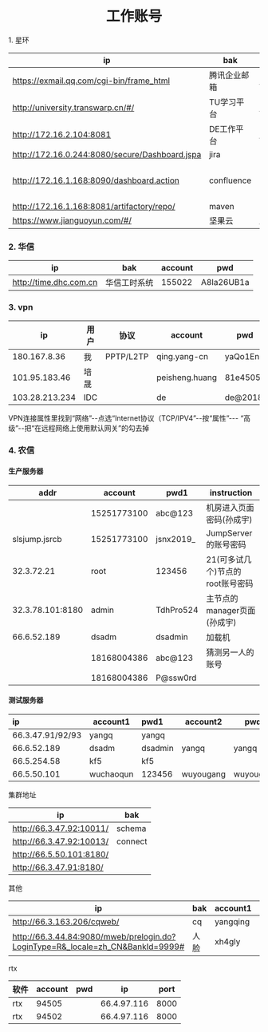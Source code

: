 <center><h1>工作账号</h1></center

### 1. 星环

| ip                                             | bak          | account                | pwd        |
| ---------------------------------------------- | ------------ | ---------------------- | ---------- |
| https://exmail.qq.com/cgi-bin/frame_html       | 腾讯企业邮箱 | qing.yang@transwarp.cn | Yq2018..   |
| http://university.transwarp.cn/#/              | TU学习平台   | qing.yang@transwarp.cn | 123456     |
| http://172.16.2.104:8081                       | DE工作平台   | qing.yang@transwarp.cn | qwe12356   |
| http://172.16.0.244:8080/secure/Dashboard.jspa | jira         | qing.yang-cn           | 123456     |
|                                                |              | peisheng.huang         | abcdef     |
| http://172.16.1.168:8090/dashboard.action      | confluence   | qing.yang-cn           | 123456     |
|                                                |              | peisheng.huang         | abcdef     |
| http://172.16.1.168:8081/artifactory/repo/     | maven        |                        |            |
| https://www.jianguoyun.com/#/                  | 坚果云       | qing.yang@transwarp.cn | Yq2020.qwe |

### 2. 华信

| ip                     | bak          | account | pwd        |
| ---------------------- | ------------ | ------- | ---------- |
| http://time.dhc.com.cn | 华信工时系统 | 155022  | A8la26UB1a |

### 3. vpn

| ip             | 用户 | 协议      | account        | pwd      |
| -------------- | ---- | --------- | -------------- | -------- |
| 180.167.8.36   | 我   | PPTP/L2TP | qing.yang-cn   | yaQo1Enb |
| 101.95.183.46  | 培晟 |           | peisheng.huang | 81e4505a |
| 103.28.213.234 | IDC  |           | de             | de@2018  |

VPN连接属性里找到“网络”--点选“Internet协议（TCP/IPV4”--按“属性”--- “高级”--把“在远程网络上使用默认网关”的勾去掉

### 4. 农信

#### 生产服务器

| addr             | account     | pwd1      | instruction                      |
| ---------------- | ----------- | --------- | -------------------------------- |
|                  | 15251773100 | abc@123   | 机房进入页面密码(孙成宇)         |
| slsjump.jsrcb    | 15251773100 | jsnx2019_ | JumpServer的账号密码             |
| 32.3.72.21       | root        | 123456    | 21(可多试几个)节点的root账号密码 |
| 32.3.78.101:8180 | admin       | TdhPro524 | 主节点的manager页面(孙成宇)      |
| 66.6.52.189      | dsadm       | dsadmin   | 加载机                           |
|                  | 18168004386 | abc@123   | 猜测另一人的账号                 |
|                  | 18168004386 | P@ssw0rd  |                                  |

#### 测试服务器

| ip               | account1  | pwd1    | account2  | pwd2      |
| :--------------- | --------- | :------ | --------- | --------- |
| 66.3.47.91/92/93 | yangq     | yangq   |           |           |
| 66.6.52.189      | dsadm     | dsadmin | yangq     | yangq     |
| 66.5.254.58      | kf5       | kf5     |           |           |
| 66.5.50.101      | wuchaoqun | 123456  | wuyougang | wuyougang |

集群地址

| ip                       | bak     |
| ------------------------ | ------- |
| http://66.3.47.92:10011/ | schema  |
| http://66.3.47.92:10013/ | connect |
| http://66.5.50.101:8180/ |         |
| http://66.3.47.91:8180/  |         |

其他

| ip                                                           | bak  | account1 | pwd1     | account2 | pwd2     |
| ------------------------------------------------------------ | ---- | -------- | -------- | -------- | -------- |
| http://66.3.163.206/cqweb/                                   | cq   | yangqing | 1qaz!QAZ | xuap     | 1qaz!QAZ |
| http://66.3.44.84:9080/mweb/prelogin.do?LoginType=R&_locale=zh_CN&BankId=9999# | 人脸 | xh4gly   | 88888888 |          |          |

rtx

| 软件 | account | pwd  | ip          | port |
| ---- | ------- | ---- | ----------- | ---- |
| rtx  | 94505   |      | 66.4.97.116 | 8000 |
| rtx  | 94502   |      | 66.4.97.116 | 8000 |

